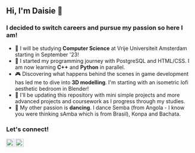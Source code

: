 ## Hi, I'm Daisie 👾

### I decided to switch careers and pursue my passion so here I am!

- 🔭 I will be studying <strong>Computer Science</strong> at Vrije Universiteit Amsterdam starting in September '23!
- 🌱 I started my programming journey with PostgreSQL and HTML/CSS. I am now learning <strong>C++</strong> and <strong>Python</strong> in parallel.  
- 🎮 Discovering what happens behind the scenes in game development has led me to dive into <strong>3D modelling</strong>. I'm starting with an isometric lofi aesthetic bedroom in Blender!  
- 🤖 I'll be updating this repository with mini simple projects and more advanced projects and coursework as I progress through my studies.  
- 💃 My other passion is <strong>dancing</strong>. I dance Semba (from Angola - I know you were thinking sAmba which is from Brasil), Konpa and Bachata.

### Let's connect!

[<img align="left" alt="Linkedin Logo" width="22px" src="https://cdn.jsdelivr.net/npm/simple-icons@v3/icons/linkedin.svg" />][linkedin]
[<img align="left" alt="TikTok Logo" width="22px" src="https://cdn.jsdelivr.net/npm/simple-icons@v3/icons/tiktok.svg" />][tiktok]

[linkedin]: https://linkedin.com/in/dace-kebzere/
[tiktok]: https://www.tiktok.com/@d.ai.sie/
